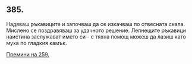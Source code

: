 ## 385.

Надяваш ръкавиците и започваш да се изкачваш по отвесната скала.
Мислено се поздравяваш за удачното решение. Лепнещите ръкавици
наистина заслужават името си - с тяхна помощ можеш да лазиш като
муха по гладкия камък.

[Премини на 259.](./259)
